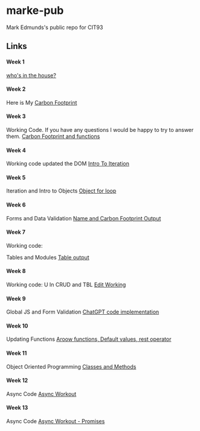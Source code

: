 # marke-pub
Mark Edmunds's public repo for CIT93

## Links

#### Week 1
[who's in the house?](https://cit93.github.io/marke-pub/w1)

#### Week 2
Here is 
My [Carbon Footprint](https://cit93.github.io/marke-pub/w2)

#### Week 3
Working Code. If you have any questions I would be happy to try to answer them.
[Carbon Footprint and functions](https://cit93.github.io/marke-pub/w3)

#### Week 4
Working code updated the DOM [Intro To Iteration](https://cit93.github.io/marke-pub/w4)

#### Week 5

Iteration and Intro to Objects [Object for loop](https://cit93.github.io/marke-pub/w5/)


#### Week 6

Forms and Data Validation [Name and Carbon Footprint Output](https://cit93.github.io/marke-pub/w6/)

#### Week 7
Working code:

Tables and Modules [Table output](https://cit93.github.io/marke-pub/w7/)

#### Week 8
Working code:
U In CRUD and TBL [Edit Working](https://cit93.github.io/marke-pub/w8/)

#### Week 9
Global JS and Form Validation [ChatGPT code implementation](https://cit93.github.io/marke-pub/w9/)

#### Week 10
Updating Functions [Aroow functions, Default values, rest operator](https://cit93.github.io/marke-pub/w10/)

#### Week 11
Object Oriented Programming [Classes and Methods](https://cit93.github.io/marke-pub/w11/)

#### Week 12
Async Code [Async Workout](https://cit93.github.io/marke-pub/w12/)

#### Week 13
Async Code [Async Workout - Promises](https://cit93.github.io/marke-pub/w13/)
